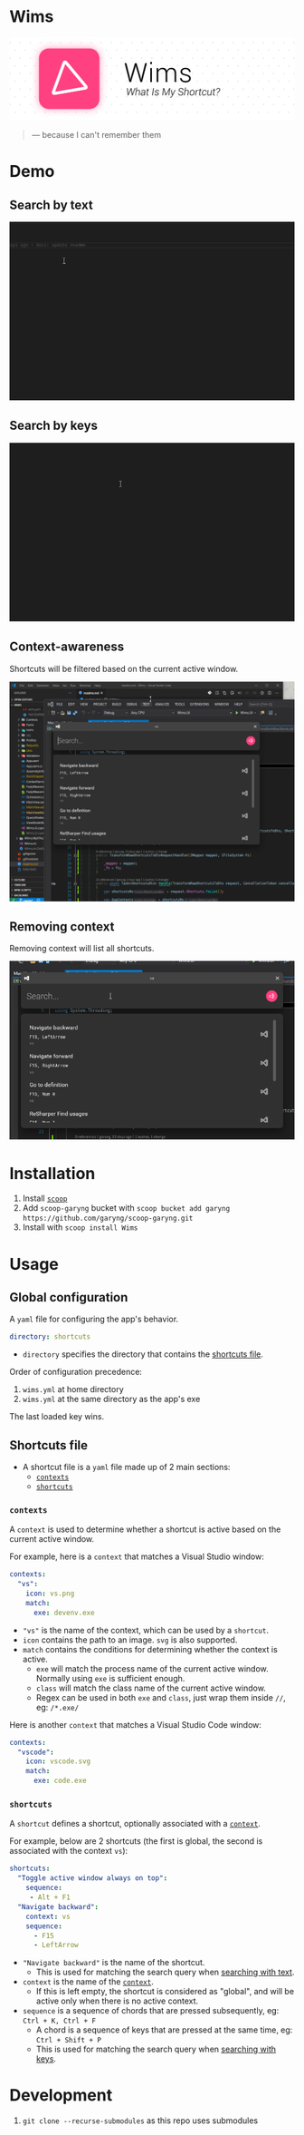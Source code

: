 # Wims

![](design/exports/banner-color@3x.png)

> — because I can't remember them

# Demo

## Search by text

![](/docs/search-by-text.gif)

## Search by keys

![](/docs/search-by-keys.gif)

## Context-awareness

Shortcuts will be filtered based on the current active window.

![](docs/context-aware.gif)

## Removing context

Removing context will list all shortcuts.

![](docs/remove-context.gif)

# Installation

1. Install [`scoop`](https://scoop.sh/)
1. Add `scoop-garyng` bucket with `scoop bucket add garyng https://github.com/garyng/scoop-garyng.git`
1. Install with `scoop install Wims`

# Usage

## Global configuration

A `yaml` file for configuring the app's behavior.

```yaml
directory: shortcuts
```

- `directory` specifies the directory that contains the [shortcuts file](#shortcuts-file).

Order of configuration precedence:

1. `wims.yml` at home directory
1. `wims.yml` at the same directory as the app's exe

The last loaded key wins.


## Shortcuts file

- A shortcut file is a `yaml` file made up of 2 main sections:
  - [`contexts`](#contexts)
  - [`shortcuts`](#shortcuts)

### `contexts`

A `context` is used to determine whether a shortcut is active based on the current active window.

For example, here is a `context` that matches a Visual Studio window:

```yaml
contexts:
  "vs":
    icon: vs.png
    match:
      exe: devenv.exe
```

- `"vs"` is the name of the context, which can be used by a `shortcut`.
- `icon` contains the path to an image. `svg` is also supported.
- `match` contains the conditions for determining whether the context is active.
  - `exe` will match the process name of the current active window. Normally using `exe` is sufficient enough.
  - `class` will match the class name of the current active window.
  - Regex can be used in both `exe` and `class`, just wrap them inside `//`, eg: `/*.exe/`

Here is another `context` that matches a Visual Studio Code window:

```yaml
contexts:
  "vscode":
    icon: vscode.svg
    match:
      exe: code.exe
```

### `shortcuts`

A `shortcut` defines a shortcut, optionally associated with a [`context`](#contexts).

For example, below are 2 shortcuts (the first is global, the second is associated with the context `vs`):

```yaml
shortcuts:
  "Toggle active window always on top":
    sequence: 
     - Alt + F1
  "Navigate backward":
    context: vs
    sequence:
      - F15
      - LeftArrow
```

- `"Navigate backward"` is the name of the shortcut.
  - This is used for matching the search query when [searching with text](#search-by-text).
- `context` is the name of the [`context`](#contexts).
  - If this is left empty, the shortcut is considered as "global", and will be active only when there is no active context.
- `sequence` is a sequence of chords that are pressed subsequently, eg: `Ctrl + K, Ctrl + F`
  - A chord is a sequence of keys that are pressed at the same time, eg: `Ctrl + Shift + P`
  - This is used for matching the search query when [searching with keys](#search-by-keys).
# Development

1. `git clone --recurse-submodules` as this repo uses submodules